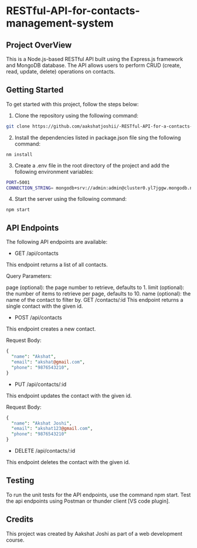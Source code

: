 # RESTful-API-for-contacts-management-system

## Project OverView

This is a Node.js-based RESTful API built using the Express.js framework and MongoDB database. The API allows users to perform CRUD (create, read, update, delete) operations on contacts.

## Getting Started
To get started with this project, follow the steps below:

1. Clone the repository using the following command: 

```bash
git clone https://github.com/aakshatjoshii/-RESTful-API-for-a-contacts-management-system.git
```

2. Install the dependencies listed in package.json file sing the following command:

```
nm install
```

3. Create a .env file in the root directory of the project and add the following environment variables:

```bash
PORT=5001
CONNECTION_STRING= mongodb+srv://admin:admin@cluster0.yl7jggw.mongodb.net/mycontacts-backend?retryWrites=true&w=majority
```

4. Start the server using the following command:

```
npm start
```
## API Endpoints

The following API endpoints are available:

* GET /api/contacts

This endpoint returns a list of all contacts.

Query Parameters:

page (optional): the page number to retrieve, defaults to 1.
limit (optional): the number of items to retrieve per page, defaults to 10.
name (optional): the name of the contact to filter by.
GET /contacts/:id
This endpoint returns a single contact with the given id.

* POST /api/contacts

This endpoint creates a new contact.

Request Body:

```perl
{
  "name": "Akshat",
  "email": "akshat@gmail.com",
  "phone": "9876543210",
}
```
* PUT /api/contacts/:id

This endpoint updates the contact with the given id.

Request Body:

```perl
{
  "name": "Akshat Joshi",
  "email": "akshat123@gmail.com",
  "phone": "9876543210"
}
```

* DELETE /api/contacts/:id

This endpoint deletes the contact with the given id.

## Testing
To run the unit tests for the API endpoints, use the command npm start. Test the api endpoints using Postman or thunder client [VS code plugin].


## Credits
This project was created by Aakshat Joshi as part of a web development course.




